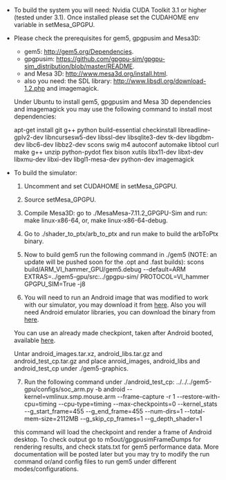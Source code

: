 * To build the system you will need: Nvidia CUDA Toolkit 3.1 or higher (tested under 3.1). Once installed please set the CUDAHOME env variable in setMesa_GPGPU.

* Please check the prerequisites for gem5, gpgpusim and Mesa3D: 
   * gem5: http://gem5.org/Dependencies.
   * gpgpusim: https://github.com/gpgpu-sim/gpgpu-sim_distribution/blob/master/README.
   * and Mesa 3D: http://www.mesa3d.org/install.html.
   * also you need: the SDL library: http://www.libsdl.org/download-1.2.php and imagemagick.
 
   Under Ubuntu to install gem5, gpgpusim and Mesa 3D dependencies and imagemagick you may use the following command to install most dependencies:

   apt-get install git g++ python build-essential checkinstall libreadline-gplv2-dev libncursesw5-dev libssl-dev libsqlite3-dev tk-dev libgdbm-dev libc6-dev libbz2-dev scons swig m4 autoconf automake libtool curl make g++ unzip python-pydot flex bison xutils libx11-dev libxt-dev libxmu-dev libxi-dev libgl1-mesa-dev python-dev imagemagick

* To build the simulator:
   1. Uncomment and set CUDAHOME in setMesa_GPGPU.

   2. Source setMesa_GPGPU.

   3. Compile Mesa3D: go to ./MesaMesa-7.11.2_GPGPU-Sim and run: make linux-x86-64, or, make linux-x86-64-debug.

   4. Go to ./shader_to_ptx/arb_to_ptx and run make to build the arbToPtx binary.

   5. Now to build gem5 run the following command in ./gem5 (NOTE: an update will be pushed soon for the .opt and .fast builds):
   scons build/ARM_VI_hammer_GPU/gem5.debug --default=ARM EXTRAS=../gem5-gpu/src:../gpgpu-sim/ PROTOCOL=VI_hammer GPGPU_SIM=True -j8

   6. You will need to run an Android image that was modified to work with our simulator, you may download it from [here](http://www.ece.ubc.ca/~ayoubg/files/android_images.tar.xz). Also you will need Android emulator libraries, you can download the binary from [here](http://www.ece.ubc.ca/~ayoubg/files/android_libs.tar.gz).
   
   You can use an already made checkpiont,  taken after Android booted, available [here](http://www.ece.ubc.ca/~ayoubg/files/android_test_cp.tar.gz).
   
   Untar android_images.tar.xz, android_libs.tar.gz and android_test_cp.tar.gz and place anroid_images, android_libs and android_test_cp under ./gem5-graphics.

   7. Run the following command under ./android_test_cp: ../../../gem5-gpu/configs/soc_arm.py -b android --kernel=vmlinux.smp.mouse.arm --frame-capture -r 1 --restore-with-cpu=timing --cpu-type=timing --max-checkpoints=0 --kernel_stats --g_start_frame=455 --g_end_frame=455 --num-dirs=1 --total-mem-size=2112MB --g_skip_cp_frames=1 --g_depth_shader=1

   this command will load the checkpoint and render a frame of Android desktop. To check output go to m5out/gpgpusimFrameDumps for rendering results, and check stats.txt for gem5 performance data. More documentation will be posted later but you may try to modify the run command or/and config files to run gem5 under different modes/configurations. 

